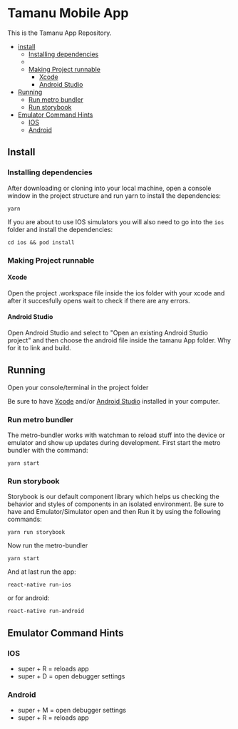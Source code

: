 # Tamanu Mobile App

This is the Tamanu App Repository.

- [install](#Install)
  - [Installing dependencies](#Installing-dependencies)
  -
  - [Making Project runnable](#making-Project-runnable)
    - [Xcode](#Xcode)
    - [Android Studio](#Android-Studio)
- [Running](#Running)
  - [Run metro bundler](#Run-metro-bundler)
  - [Run storybook](#Run-storybook)
- [Emulator Command Hints](#Emulator-Command-Hints)
  - [IOS](#IOS)
  - [Android](#Android)

## Install

### Installing dependencies

After downloading or cloning into your local machine, open a console window in the project structure and run yarn to install the dependencies:

```
yarn
```

If you are about to use IOS simulators you will also need to go into the `ios` folder and install the dependencies:

```
cd ios && pod install
```

### Making Project runnable

#### Xcode

Open the project .workspace file inside the ios folder with your xcode and after it succesfully opens wait to check if there are any errors.

#### Android Studio

Open Android Studio and select to "Open an existing Android Studio project" and then choose the android file inside the tamanu App folder.
Why for it to link and build.

## Running

Open your console/terminal in the project folder

Be sure to have [Xcode](https://apps.apple.com/br/app/xcode/id497799835?mt=12) and/or [Android Studio](https://www.google.com/search?q=android+studio&oq=android+studio&aqs=chrome..69i57j69i60l2j69i65l2j69i60.1366j0j4&sourceid=chrome&ie=UTF-8) installed in your computer.

### Run metro bundler

The metro-bundler works with watchman to reload stuff into the device or emulator and show up updates during development.
First start the metro bundler with the command:

```
yarn start
```

### Run storybook

Storybook is our default component library which helps us checking the behavior and styles of components in an isolated environment.
Be sure to have and Emulator/Simulator open and then Run it by using the following commands:

```
yarn run storybook
```

Now run the metro-bundler

```
yarn start
```

And at last run the app:

```
react-native run-ios
```

or for android:

```
react-native run-android
```

## Emulator Command Hints

### IOS

- super + R = reloads app
- super + D = open debugger settings

### Android

- super + M = open debugger settings
- super + R = reloads app
